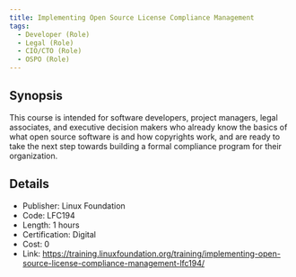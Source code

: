 ```yaml
--- 
title: Implementing Open Source License Compliance Management
tags:
  - Developer (Role)
  - Legal (Role)
  - CIO/CTO (Role)
  - OSPO (Role)
---
```


## Synopsis

This course is intended for software developers, project managers, legal associates, and executive decision makers who already know the basics of what open source software is and how copyrights work, and are ready to take the next step towards building a formal compliance program for their organization.

## Details

- Publisher: Linux Foundation
- Code: LFC194
- Length: 1 hours
- Certification: Digital
- Cost: 0
- Link: https://training.linuxfoundation.org/training/implementing-open-source-license-compliance-management-lfc194/
